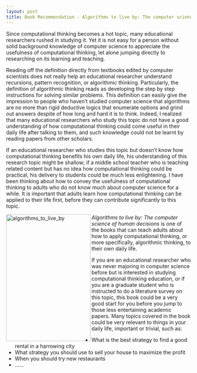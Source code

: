 ```yaml
---
layout: post
title: Book Recommendation - Algorithms to live by: The computer science of human decisions
---
```


Since computational thinking becomes a hot topic, many educational researchers rushed in studying it. Yet it is not easy for a person without solid background knowledge of computer science to appreciate the usefulness of computational thinking, let alone jumping directly to researching on its learning and teaching. 
 
Reading off the definition directly from textbooks edited by computer scientists does not really help an educational researcher understand recursions, pattern recognition, or algorithmic thinking. Particularly, the definition of algorithmic thinking reads as developing the step by step instructions for solving similar problems. This definition can easily give the impression to people who haven’t studied computer science that algorithms are no more than rigid deductive logics that enumerate options and grind out answers despite of how long and hard it is to think. Indeed, I realized that many educational researchers who study this topic do not have a good understanding of how computational thinking could come useful in their daily life after talking to them, and such knowledge could not be learnt by reading papers from other scholars.
 
If an educational researcher who studies this topic but doesn’t know how computational thinking benefits his own daily life, his understanding of this research topic might be shallow; if a middle school teacher who is teaching related content but has no idea how computational thinking could be practical, his delivery to students could be much less enlightening. I have been thinking about how to convey the usefulness of computational thinking to adults who do not know much about computer science for a while. It is important that adults learn how computational thinking can be applied to their life first, before they can contribute significantly to this topic.

<img src="https://c1.staticflickr.com/5/4274/34143029293_177716a5bb.jpg" width="230" height="346" alt="algorithms_to_live_by" align="left"> <i>Algorithms to live by: The computer science of human decisions</i> is one of the books that can teach adults about how to apply computational thinking, or more specifically, algorithmic thinking, to their own daily life.
 
If you are an educational researcher who was never majoring in computer science before but is interested in studying computational thinking education, or if you are a graduate student who is instructed to do a literature survey on this topic, this book could be a very good start for you before you jump to those less entertaining academic papers. Many topics covered in the book could be very relevant to things in your daily life, important or trivial, such as:
 
* What is the best strategy to find a good rental in a harrowing city
* What strategy you should use to sell your house to maximize the profit
* When you should try new restaurants
* ......
 
 
 
 
 
